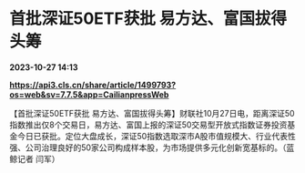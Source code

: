 # 首批深证50ETF获批 易方达、富国拔得头筹

**2023-10-27 14:13**

**https://api3.cls.cn/share/article/1499793?os=web&sv=7.7.5&app=CailianpressWeb**

【首批深证50ETF获批 易方达、富国拔得头筹】财联社10月27日电，距离深证50指数推出仅8个交易日，易方达、富国上报的深证50交易型开放式指数证券投资基金今日已获批。定位大盘成长，深证50指数选取深市A股市值规模大、行业代表性强、公司治理良好的50家公司构成样本股，为市场提供多元化创新宽基标的。（蓝鲸记者 闫军）